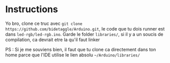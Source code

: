 # Instructions

Yo bro, clone ce truc avec `git clone https://github.com/bidetaggle/Arduino.git`, le code que tu dois runner est dans `led-rgb/led-rgb.ino`.
Garde le folder `libraries/`, si il y a un soucis de compilation, ca devrait etre la qu'il faut linker

PS : Si je me souviens bien, il faut que tu clone ca directement dans ton home parce que l'IDE utilise le lien absolu `~/Arduino/libraries/`

